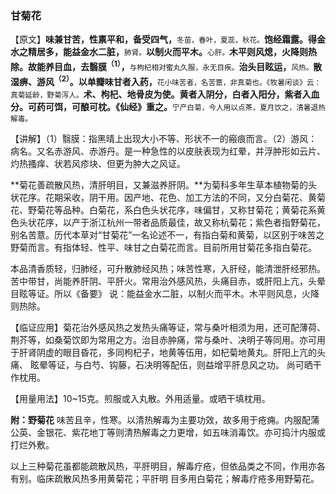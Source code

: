 ### 甘菊花

【原文】**味兼甘苦，性禀平和，备受四气，**<small>冬苗，春叶，夏蕊，秋花。</small>**饱经霜露。得金水之精居多，能益金水二脏，**<small>肺肾。</small>**以制火而平木。**<small>心肝。</small>**木平则风熄，火降则热除。故能养目血，去翳膜<sup>（1）</sup>，**<small>与枸杞相对蜜丸久服，永无目疾。</small>**治头目眩运，**<small>风热。</small>**散湿痹、游风<sup>（2）</sup>。以单瓣味甘者入药，**<small>花小味苦者，名苦薏，非真菊也。《牧暑闲谈》云：真菊延龄，野菊泻人。</small>**术、枸杞、地骨皮为使。黄者入阴分，白者入阳分，紫者入血分。可药可饵，可酿可枕。《仙经》重之。**<small>宁产白菊，今人用以点茶，夏月饮之，清暑退热解毒。</small>

【讲解】（1）翳膜：指黑晴上出现大小不等、形状不一的瘢痕而言。（2）游风：病名。又名赤游风、赤游丹。是一种急性的以皮肤表现为红晕，并浮肿形如云片、灼热搔痒、状若风疹块、但更为肿大之风证。

**菊花善疏散风热，清肝明目，又兼滋养肝阴。**为菊科多年生草本植物菊的头状花序。花期采收，阴干用。因产地、花色、加工方法的不同，又分白菊花、黄菊花、野菊花等品种。白菊花，系白色头状花序，味偏甘，又称甘菊花；黄菊花系黄色头状花序，以产于浙江杭州一带者品质最佳，故又称杭菊花；紫色者指野菊花，别名苦薏。历代本草对“甘菊花”一名论述不一，有指白菊和黄菊，以区别于味苦之野菊而言。有指体轻、性平、味甘之白菊花而言。目前所用甘菊花多指白菊花。	

本品清香质轻，归肺经，可升散肺经风热；味苦性寒，入肝经，能清泄肝经邪热。苦中带甘，尚能养肝阴、平肝火。常用治外感风热，头痛目赤，或肝阳上亢，头晕目眩等证。所以《备要》
说：能益金水二脏，以制火而平木。木平则风息，火降则热除。

【临证应用】菊花治外感风热之发热头痛等证，常与桑叶相须为用，还可配薄荷、荆芥等，如桑菊饮即为常用之方。治目赤肿痛，常与桑叶、决明子等同用。亦可用于肝肾阴虚的眼目昏花，多同枸杞子，地黄等伍用，如杞菊地黄丸。肝阳上亢的头痛、
眩晕等证，与白芍、钩藤，石决明等配伍，则益增平肝息风之功。
尚可晒干作枕用。

【用量用法】10~15克。煎服或入丸散。外用适量。或晒干填枕用。

**附：野菊花** 味苦且辛，性寒。以清热解毒为主要功效，故多用于疮痈。内服配蒲公英、金银花、紫花地丁等则清热解毒之力更增，如五味消毒饮。亦可捣汁内服或打烂外敷。

以上三种菊花虽都能疏散风热，平肝明目，解毒疗疮，但依品类之不同，作用亦各有别。临床疏散风热多用黄菊花；平肝明
目多用白菊花；解毒疗疮多用野菊花。
